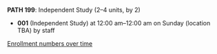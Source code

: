 **PATH 199**: Independent Study (2–4 units, by 2)

- **001** (Independent Study) at 12:00 am–12:00 am on Sunday (location TBA) by staff

[Enrollment numbers over time](./PATH199.tsv)
